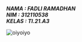 ***NAMA : FADLI RAMADHAN*** <br/>
***NIM : 312110538*** <br/>
***KELAS : TI.21.A3*** <br/>

![oiyoiyo](https://user-images.githubusercontent.com/69451514/224601379-21218f48-1253-4b92-8dd4-bba4247b25b2.png)
